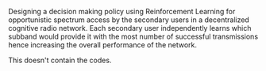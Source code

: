 Designing a decision making policy using Reinforcement Learning for opportunistic spectrum access by the secondary users in a
decentralized cognitive radio network. Each secondary user independently learns which subband would provide it with the most number
of successful transmissions hence increasing the overall performance of the network.

This doesn't contain the codes.
